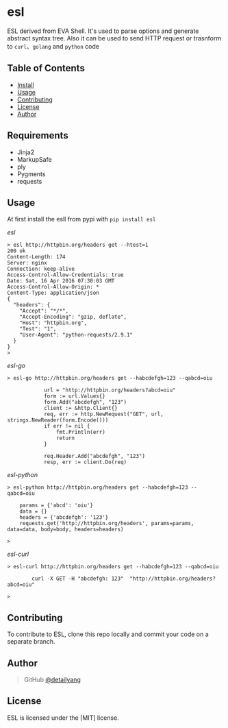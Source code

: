 # esl

ESL derived from EVA Shell. It's used to parse options and generate abstract syntax tree. Also it can be used to send HTTP request or trasnform to `curl`、`golang` and `python` code

Table of Contents
-----------------

  * [Install](#Install)
  * [Usage](#Usage)
  * [Contributing](#contributing)
  * [License](#license)
  * [Author](#Author)


Requirements
------------
* Jinja2
* MarkupSafe
* ply
* Pygments
* requests

Usage
------------
At first install the esll from pypi with `pip install esl`

*esl*
````
> esl http://httpbin.org/headers get --htest=1
200 ok
Content-Length: 174
Server: nginx
Connection: keep-alive
Access-Control-Allow-Credentials: true
Date: Sat, 16 Apr 2016 07:30:03 GMT
Access-Control-Allow-Origin: *
Content-Type: application/json
{
  "headers": {
    "Accept": "*/*",
    "Accept-Encoding": "gzip, deflate",
    "Host": "httpbin.org",
    "Test": "1",
    "User-Agent": "python-requests/2.9.1"
  }
}
>
````

*esl-go*
````
> esl-go http://httpbin.org/headers get --habcdefgh=123 --qabcd=oiu

            url = "http://httpbin.org/headers?abcd=oiu"
            form := url.Values{}
            form.Add("abcdefgh", "123")
            client := &http.Client{}
            req, err := http.NewRequest("GET", url, strings.NewReader(form.Encode()))
            if err != nil {
                fmt.Println(err)
                return
            }

            req.Header.Add("abcdefgh", "123")
            resp, err := client.Do(req)
````

*esl-python*
````
> esl-python http://httpbin.org/headers get --habcdefgh=123 --qabcd=oiu

    params = {'abcd': 'oiu'}
    data = {}
    headers = {'abcdefgh': '123'}
    requests.get('http://httpbin.org/headers', params=params, data=data, body=body, headers=headers)

>
````

*esl-curl*
````
> esl-curl http://httpbin.org/headers get --habcdefgh=123 --qabcd=oiu

        curl -X GET -H "abcdefgh: 123"  "http://httpbin.org/headers?abcd=oiu"

>
````

Contributing
------------

To contribute to ESL, clone this repo locally and commit your code on a separate branch. 


Author
------

> GitHub [@detailyang](https://github.com/detailyang)     
   

License
-------

ESL is licensed under the [MIT] license.  
